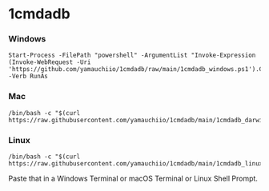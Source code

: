 # 1cmdadb

### Windows

```
Start-Process -FilePath "powershell" -ArgumentList "Invoke-Expression (Invoke-WebRequest -Uri 'https://github.com/yamauchiio/1cmdadb/raw/main/1cmdadb_windows.ps1').Content" -Verb RunAs
```

### Mac

```
/bin/bash -c "$(curl https://raw.githubusercontent.com/yamauchiio/1cmdadb/main/1cmdadb_darwin.sh)"
```

### Linux

```
/bin/bash -c "$(curl https://raw.githubusercontent.com/yamauchiio/1cmdadb/main/1cmdadb_linux.sh)"
```

Paste that in a Windows Terminal or macOS Terminal or Linux Shell Prompt.
